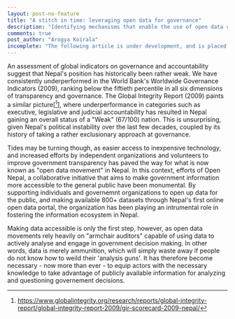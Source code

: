 ```yaml
---
layout: post-no-feature
title: "A stitch in time: leveraging open data for governance"
description: "Identifying mechanisms that enable the use of open data could be key to achieving government accountability and transparency." 
comments: true
post_author: "Arogya Koirala"
incomplete: "The following article is under development, and is placed in this website for testing purposes only"
---
```


An assessment of global indicators on governance and accountability suggest that Nepal's position has historically been rather weak. We have consistently underperformed in the World Bank's Worldwide Governance Indicators (2009), ranking below the fiftieth percentile in all six dimensions of transparency and governance. The Global Integrity Report (2009) paints a similar picture[[^2]], where underperformance in categories such as executive, legislative and judicial accountability has resulted in Nepal gaining an overall status of a "Weak" (67/100) nation. This is unsurprising, given Nepal's political instability over the last few decades, coupled by its history of taking a rather exclusionary approach at governance.

Tides may be turning though, as easier access to inexpensive technology, and increased efforts by independent organizations and volunteers to improve government transparency has paved the way for what is now known as "open data movement" in Nepal. In this context, efforts of Open Nepal, a collaborative initiative that aims to make government information more accessible to the general public have been monumental. By supporting individuals and governemnt organizations to open up data for the public, and making available 800+ datasets through Nepal's first online open data portal, the organization has been playing an intrumental role in fostering the information ecosystem in Nepal.

Making data accessible is only the first step, however, as open data movements rely heavily on "armchair auditors" capable of using data to actively analyse and engage in government decision making. In other words, data is merely ammunition, which will simply waste away if people do not know how to weild their 'analysis guns'. It has therefore become necessary - now more than ever - to equip actors with the necessary knowledge to take advantage of publicly available information for analyzing and questioning governement decisions.   


[^1]: Burtot, J. C., Jaeger, P. T., & Grimes, J. M. (2010) Using ICTs to create a culture of transparency: E-government and social media as openness and anti-corruption tools for societies. Government Information Quarterly, 27, 264–271

[^2]: https://www.globalintegrity.org/research/reports/global-integrity-report/global-integrity-report-2009/gir-scorecard-2009-nepal/

[^3]: https://www.europeandataportal.eu/sites/default/files/2013_open_data_in_developing_countries.pdf